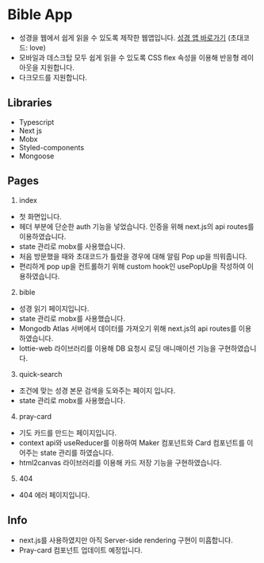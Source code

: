 # Bible App

- 성경을 웹에서 쉽게 읽을 수 있도록 제작한 웹앱입니다. [성경 앱 바로가기](https://bible-app-git-main.tonyw0527.vercel.app/) (초대코드: love)
- 모바일과 데스크탑 모두 쉽게 읽을 수 있도록 CSS flex 속성을 이용해 반응형 레이아웃을 지원합니다.
- 다크모드를 지원합니다.

## Libraries

- Typescript
- Next js
- Mobx
- Styled-components
- Mongoose

## Pages

1. index

- 첫 화면입니다.
- 헤더 부분에 단순한 auth 기능을 넣었습니다. 인증을 위해 next.js의 api routes를 이용하였습니다.
- state 관리로 mobx를 사용했습니다.
- 처음 방문했을 때와 초대코드가 틀렸을 경우에 대해 알림 Pop up을 띄워줍니다.
- 편리하게 pop up을 컨트롤하기 위해 custom hook인 usePopUp을 작성하여 이용하였습니다.

2. bible

- 성경 읽기 페이지입니다.
- state 관리로 mobx를 사용했습니다.
- Mongodb Atlas 서버에서 데이터를 가져오기 위해 next.js의 api routes를 이용하였습니다.
- lottie-web 라이브러리를 이용해 DB 요청시 로딩 애니매이션 기능을 구현하였습니다.

3. quick-search

- 조건에 맞는 성경 본문 검색을 도와주는 페이지 입니다.
- state 관리로 mobx를 사용했습니다.

4. pray-card

- 기도 카드를 만드는 페이지입니다.
- context api와 useReducer를 이용하여 Maker 컴포넌트와 Card 컴포넌트를 이어주는 state 관리를 하였습니다.
- html2canvas 라이브러리를 이용해 카드 저장 기능을 구현하였습니다.

5. 404

- 404 에러 페이지입니다.

## Info

- next.js를 사용하였지만 아직 Server-side rendering 구현이 미흡합니다.
- Pray-card 컴포넌트 업데이트 예정입니다.
